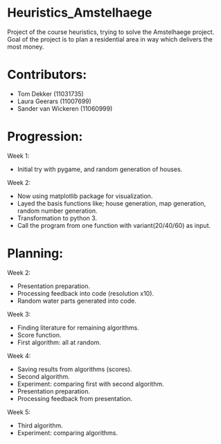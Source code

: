 # Heuristics_Amstelhaege
Project of the course heuristics, trying to solve the Amstelhaege project. Goal of the project is to plan a residential area in way which delivers the most money. 

# Contributors:
- Tom Dekker (11031735)
- Laura Geerars (11007699)
- Sander van Wickeren (11060999)

# Progression:
Week 1:
- Initial try with pygame, and random generation of houses.

Week 2:
- Now using matplotlib package for visualization.
- Layed the basis functions like; house generation, map generation,
random number generation.
- Transformation to python 3.
- Call the program from one function with variant(20/40/60) as input.

# Planning:
 Week 2:
 - Presentation preparation.
 - Processing feedback into code (resolution x10).
 - Random water parts generated into code.
 
 Week 3:
 - Finding literature for remaining algorithms.
 - Score function.
 - First algorithm: all at random.
 
 Week 4:
 - Saving results from algorithms (scores).
 - Second algorithm.
 - Experiment: comparing first with second algorithm.
 - Presentation preparation.
 - Processing feedback from presentation.
 
 Week 5:
 - Third algorithm.
 - Experiment: comparing algorithms.
 
